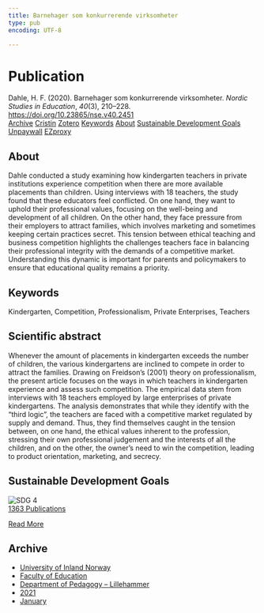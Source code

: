 ```yaml
---
title: Barnehager som konkurrerende virksomheter
type: pub
encoding: UTF-8

---
```

<h1>Publication</h1>
<article id="csl-bib-container-FUJNKC8I" class="csl-bib-container">
  <div class="csl-bib-body"> <div class="csl-entry">Dahle, H. F. (2020). Barnehager som konkurrerende virksomheter. <i>Nordic Studies in Education</i>, <i>40</i>(3), 210–228. <a href="https://doi.org/10.23865/nse.v40.2451">https://doi.org/10.23865/nse.v40.2451</a></div> </div>
  <div class="csl-bib-buttons">
    <a href="#taxonomy-article-FUJNKC8I" alt="archive" class="csl-bib-button">Archive</a>
    <a href="https://app.cristin.no/results/show.jsf?id=1867937" alt="Cristin" class="csl-bib-button">Cristin</a>
    <a href="http://zotero.org/groups/5881554/items/FUJNKC8I" alt="Zotero" class="csl-bib-button">Zotero</a>
    <a href="#keywords-article-FUJNKC8I" alt="keywords" class="csl-bib-button">Keywords</a>
    <a href="#about-article-FUJNKC8I" alt="about_pub" class="csl-bib-button">About</a>
    <a href="#sdg-article-FUJNKC8I" alt="sdg" class="csl-bib-button">Sustainable Development Goals</a>
    <a href="https://noredstudies.org/index.php/nse/article/download/2451/4339" alt="Unpaywall" class="csl-bib-button">Unpaywall</a>
    <a href="https://noredstudies.org/index.php/nse/article/download/2451/4339" alt="EZproxy" class="csl-bib-button">EZproxy</a>
  </div>
  <div id="csl-bib-meta-container-FUJNKC8I"></div>
</article>
<div id="csl-bib-meta-FUJNKC8I" class="csl-bib-meta">
  <article id="about-article-FUJNKC8I" class="about_pub-article">
    <h1>About</h1>
    Dahle conducted a study examining how kindergarten teachers in private institutions experience competition when there are more available placements than children. Using interviews with 18 teachers, the study found that these educators feel conflicted. On one hand, they want to uphold their professional values, focusing on the well-being and development of all children. On the other hand, they face pressure from their employers to attract families, which involves marketing and sometimes keeping certain practices secret. This tension between ethical teaching and business competition highlights the challenges teachers face in balancing their professional integrity with the demands of a competitive market. Understanding this dynamic is important for parents and policymakers to ensure that educational quality remains a priority.
  </article>
  <article id="keywords-article-FUJNKC8I" class="keywords-article">
    <h1>Keywords</h1>
    Kindergarten, Competition, Professionalism, Private Enterprises, Teachers
  </article>
  <article id="abstract-article-FUJNKC8I" class="abstract-article">
    <h1>Scientific abstract</h1>
    Whenever the amount of placements in kindergarten exceeds the number of children, the various kindergartens are inclined to compete in order to attract the families. Drawing on Freidson’s (2001) theory on professionalism, the present article focuses on the ways in which teachers in kindergarten experience and assess such competition. The empirical data stem from interviews with 18 teachers employed by large enterprises of private kindergartens. The analysis demonstrates that while they identify with the “third logic”, the teachers are faced with a competitive market regulated by supply and demand. Thus, they find themselves caught in the tension between, on one hand, the ethical values inherent to the profession, stressing their own professional judgement and the interests of all the children, and on the other, the owner’s need to win the competition, leading to product orientation, marketing, and secrecy.
  </article>
  <article id="sdg-article-FUJNKC8I" class="sdg-article">
    <h1>Sustainable Development Goals</h1>
    <div class="sdg-container"><div id="sdg4" class="sdg">
        <img src="{{< params subfolder >}}images/sdg/sdg04_en.png" class="image" alt="SDG 4">
        <div class="sdg-overlay">
          <a href="{{< params subfolder >}}en/archive/?sdg=4#archive" class="sdg-publication-count"><span>1363</span> Publications</a>
          <p><a href="https://sdgs.un.org/goals/goal4" class="sdg-read-more">Read More</a></p>
        </div>
      </div></div>
  </article>
  <article id="taxonomy-article-FUJNKC8I" class="taxonomy-article">
    <h1>Archive</h1>
    <ul>
      <li><a href="{{< params subfolder >}}en/archive/?key=3DCRN523">University of Inland Norway</a></li>
      <li><a href="{{< params subfolder >}}en/archive/?key=WYNZA47F">Faculty of Education</a></li>
      <li><a href="{{< params subfolder >}}en/archive/?key=L8MA547R">Department of Pedagogy – Lillehammer</a></li>
      <li><a href="{{< params subfolder >}}en/archive/?key=MD94ZHP9">2021</a></li>
      <li><a href="{{< params subfolder >}}en/archive/?key=TWFXHRMC">January</a></li>
    </ul>
  </article>
</div>
